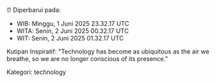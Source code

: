 ⏰ Diperbarui pada:
- WIB: Minggu, 1 Juni 2025 23.32.17 UTC
- WITA: Senin, 2 Juni 2025 00.32.17 UTC
- WIT: Senin, 2 Juni 2025 01.32.17 UTC

Kutipan Inspiratif:
"Technology has become as ubiquitous as the air we breathe, so we are no longer conscious of its presence."


Kategori: technology

